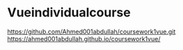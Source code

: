 # Vueindividualcourse
https://github.com/Ahmed001abdullah/coursework1vue.git
 https://ahmed001abdullah.github.io/coursework1vue/